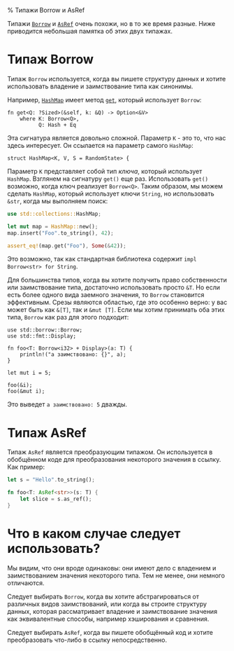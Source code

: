 % Типажи Borrow и AsRef

Типажи [`Borrow`][borrow] и [`AsRef`][asref] очень похожи, но в то же время
разные. Ниже приводится небольшая памятка об этих двух типажах.

[borrow]: http://doc.rust-lang.org/stable/std/borrow/trait.Borrow.html
[asref]: http://doc.rust-lang.org/stable/std/convert/trait.AsRef.html

# Типаж Borrow

Типаж `Borrow` используется, когда вы пишете структуру данных и хотите
использовать владение и заимствование типа как синонимы.

Например, [`HashMap`][hashmap] имеет метод [`get`][get], который использует
`Borrow`:

```rust,ignore
fn get<Q: ?Sized>(&self, k: &Q) -> Option<&V>
    where K: Borrow<Q>,
          Q: Hash + Eq
```

[hashmap]: http://doc.rust-lang.org/stable/std/collections/struct.HashMap.html
[get]: http://doc.rust-lang.org/stable/std/collections/struct.HashMap.html#method.get

Эта сигнатура является довольно сложной. Параметр `K` - это то, что нас здесь
интересует. Он ссылается на параметр самого `HashMap`:

```rust,ignore
struct HashMap<K, V, S = RandomState> {
```

Параметр `K` представляет собой тип _ключа_, который использует `HashMap`.
Взглянем на сигнатуру `get()` еще раз. Использовать `get()` возможно, когда ключ
реализует `Borrow<Q>`. Таким образом, мы можем сделать `HashMap`, который
использует ключи `String`, но использовать `&str`, когда мы выполняем поиск:

```rust
use std::collections::HashMap;

let mut map = HashMap::new();
map.insert("Foo".to_string(), 42);

assert_eq!(map.get("Foo"), Some(&42));
```

Это возможно, так как стандартная библиотека содержит `impl Borrow<str> for
String`.

Для большинства типов, когда вы хотите получить право собственности или
заимствование типа, достаточно использовать просто `&T`. Но если есть более
одного вида заемного значения, то `Borrow` становится эффективным. Срезы
являются областью, где это особенно верно: у вас может быть как `&[T]`, так и
`&mut [T]`. Если мы хотим принимать оба этих типа, `Borrow` как раз для этого
подходит:

```
use std::borrow::Borrow;
use std::fmt::Display;

fn foo<T: Borrow<i32> + Display>(a: T) {
    println!("a заимствовано: {}", a);
}

let mut i = 5;

foo(&i);
foo(&mut i);
```

Это выведет `a заимствовано: 5` дважды.

# Типаж AsRef

Типаж `AsRef` является преобразующим типажом. Он используется в обобщённом коде
для преобразования некоторого значения в ссылку. Как пример:

```rust
let s = "Hello".to_string();

fn foo<T: AsRef<str>>(s: T) {
    let slice = s.as_ref();
}
```

# Что в каком случае следует использовать?

Мы видим, что они вроде одинаковы: они имеют дело с владением и заимствованием
значения некоторого типа. Тем не менее, они немного отличаются.

Следует выбирать `Borrow`, когда вы хотите абстрагироваться от различных видов
заимствований, или когда вы строите структуру данных, которая рассматривает
владение и заимствование значения как эквивалентные способы, например
хэширования и сравнения.

Следует выбирать `AsRef`, когда вы пишете обобщённый код и хотите преобразовать
что-либо в ссылку непосредственно.
